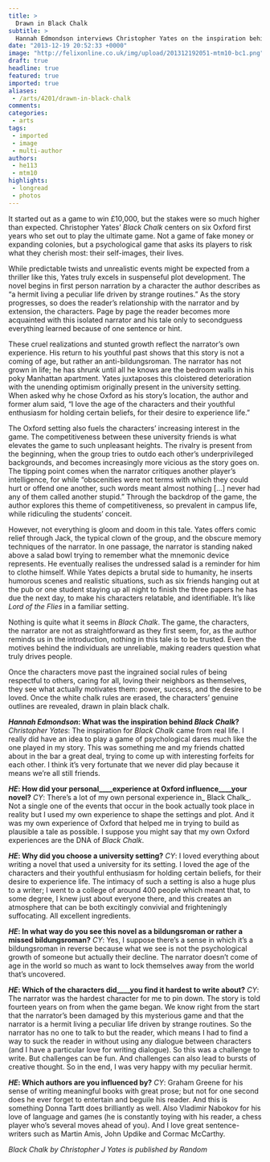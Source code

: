 ```yaml
---
title: >
  Drawn in Black Chalk
subtitle: >
  Hannah Edmondson interviews Christopher Yates on the inspiration behind his university-set psychological thriller.
date: "2013-12-19 20:52:33 +0000"
image: "http://felixonline.co.uk/img/upload/201312192051-mtm10-bc1.png"
draft: true
headline: true
featured: true
imported: true
aliases:
 - /arts/4201/drawn-in-black-chalk
comments:
categories:
 - arts
tags:
 - imported
 - image
 - multi-author
authors:
 - he113
 - mtm10
highlights:
 - longread
 - photos
---
```


It started out as a game to win £10,000, but the stakes were so much higher than expected.
Christopher Yates’ _Black Chalk_ centers on six Oxford first years who set out to play the ultimate
game. Not a game of fake money or expanding colonies, but a psychological game that asks its
players to risk what they cherish most: their self-images, their lives.

While predictable twists and unrealistic events might be expected from a thriller like this, Yates truly excels in suspenseful plot development. The novel begins in first person narration by
a character the author describes as “a hermit living a peculiar life driven by strange routines.” As the story progresses, so does the reader’s relationship with the narrator and by extension, the characters. Page by page the reader becomes more acquainted with this isolated narrator and his tale only to secondguess everything learned because of one sentence or hint.

These cruel realizations and stunted growth reflect the narrator’s own experience. His return to his youthful past shows that this story is not a coming of age, but rather an anti-bildungsroman. The narrator has not grown in life; he has shrunk until all he knows are the bedroom walls in his poky Manhattan apartment. Yates juxtaposes this cloistered deterioration with the unending optimism originally present in the university setting. When asked why he chose Oxford as his story’s location, the author and former alum said, “I love the age of the characters and their youthful enthusiasm for holding certain beliefs, for their desire to experience life.”

The Oxford setting also fuels the characters’ increasing interest in the game. The competitiveness between these university friends is what elevates the game to such
unpleasant heights. The rivalry is present from the beginning, when the group tries to outdo each other’s underprivileged backgrounds, and becomes increasingly more vicious as the story goes on. The tipping point comes when the narrator critiques another player’s intelligence, for while “obscenities were not terms with which they could hurt or offend one another, such words meant almost nothing […] never had any of them called another stupid.” Through the backdrop of the game, the author explores this theme of competitiveness, so prevalent in campus life, while ridiculing the students’ conceit.

However, not everything is gloom and doom in this tale. Yates offers comic relief through
Jack, the typical clown of the group, and the obscure memory techniques of the narrator. In one
passage, the narrator is standing naked above a salad bowl trying to remember what the mnemonic device represents. He eventually realises the undressed salad is a reminder for him to clothe himself. While Yates depicts a brutal side to humanity, he inserts humorous scenes and realistic situations, such as six friends hanging out at the pub or one student staying up all night
to finish the three papers he has due the next day, to make his characters relatable, and identifiable. It’s like _Lord of the Flies_ in a familiar setting.

Nothing is quite what it seems in _Black Chalk_. The game, the characters, the narrator are not
as straightforward as they first seem, for, as the author reminds us in the introduction, nothing in this tale is to be trusted. Even the motives behind the individuals are unreliable, making readers question what truly drives people.

Once the characters move past the ingrained social rules of being respectful to others, caring
for all, loving their neighbors as themselves, they see what actually motivates them: power, success, and the desire to be loved. Once the white chalk rules are erased, the characters’ genuine outlines are revealed, drawn in plain black chalk.

___Hannah Edmondson_: What was the inspiration behind _Black Chalk_?__
_Christopher Yates_: The inspiration for _Black Chalk_ came from real life. I really did have an idea to play a game of psychological dares much like the one played in my story. This was something me and my friends chatted about in the bar a great deal, trying to come up with interesting forfeits for each other. I think it’s very fortunate that we never did play because it means we’re all still friends.

___HE_: How did your personal____experience at Oxford influence____your novel?__
_CY_: There’s a lot of my own personal experience in_ Black Chalk_. Not a single one of the events that occur in the book actually took place in reality but I used my own experience to shape the settings and plot. And it was my own experience of Oxford that helped me in trying to build as
plausible a tale as possible. I suppose you might say that my own Oxford experiences are the DNA of _Black Chalk_.

___HE_: Why did you choose a university setting?__
_CY_: I loved everything about writing a novel that used a university for its setting. I loved the age of the characters and their youthful enthusiasm for holding certain beliefs, for their desire to experience life. The intimacy of such a setting is also a huge plus to a writer; I went to a college of around 400 people which meant that, to some degree, I knew just about everyone there, and this creates an atmosphere that can be both excitingly convivial and frighteningly suffocating. All
excellent ingredients.

___HE_: In what way do you see this novel as a bildungsroman or rather a missed bildungsroman?__
_CY_: Yes, I suppose there’s a sense in which it’s a bildungsroman in reverse because what we see is not the psychological growth of someone but actually their decline. The narrator doesn’t come of age in the world so much as want to lock themselves away from the world that’s uncovered.

___HE_: Which of the characters did____you find it hardest to write about?__
_CY_: The narrator was the hardest character for me to pin down. The story is told fourteen years on from when the game began. We know right from the start that the narrator’s been damaged by this mysterious game and that the narrator is a hermit living a peculiar life driven by strange routines. So the narrator has no one to talk to but the reader, which means I had to find a way to suck the reader in without using any dialogue between characters (and I have a particular love for writing dialogue). So this was a challenge to write. But challenges can be fun. And
challenges can also lead to bursts of creative thought. So in the end, I was very happy with my peculiar hermit.

___HE_: Which authors are you influenced by?__
_CY_: Graham Greene for his sense of writing meaningful books with great prose; but not for one second does he ever forget to entertain and beguile his reader. And this is something Donna Tartt does brilliantly as well. Also Vladimir Nabokov for his love of language and games (he is constantly toying with his reader, a chess player who’s several moves ahead of you). And
I love great sentence-writers such as Martin Amis, John Updike and Cormac McCarthy.

_Black Chalk by Christopher J Yates is published by Random_
